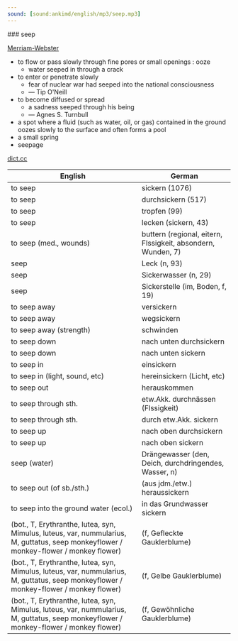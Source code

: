 ```yaml
---
sound: [sound:ankimd/english/mp3/seep.mp3]
---
```


\### seep

[Merriam-Webster](https://www.merriam-webster.com/dictionary/seep)

- to flow or pass slowly through fine pores or small openings : ooze
    - water seeped in through a crack
- to enter or penetrate slowly
    - fear of nuclear war had seeped into the national consciousness
    - — Tip O'Neill
- to become diffused or spread
    - a sadness seeped through his being
    - — Agnes S. Turnbull
- a spot where a fluid (such as water, oil, or gas) contained in the ground oozes slowly to the surface and often forms a pool
- a small spring
- seepage

[dict.cc](https://www.dict.cc/seep)

| English        | German       |
| -------------- | ------------ |
| to seep | sickern (1076) |
| to seep | durchsickern (517) |
| to seep | tropfen (99) |
| to seep | lecken (sickern, 43) |
| to seep (med., wounds) | buttern (regional, eitern, Flssigkeit, absondern, Wunden, 7) |
| seep | Leck (n, 93) |
| seep | Sickerwasser (n, 29) |
| seep | Sickerstelle (im, Boden, f, 19) |
| to seep away | versickern |
| to seep away | wegsickern |
| to seep away (strength) | schwinden |
| to seep down | nach unten durchsickern |
| to seep down | nach unten sickern |
| to seep in | einsickern |
| to seep in (light, sound, etc) | hereinsickern (Licht, etc) |
| to seep out | herauskommen |
| to seep through sth. | etw.Akk. durchnässen (Flssigkeit) |
| to seep through sth. | durch etw.Akk. sickern |
| to seep up | nach oben durchsickern |
| to seep up | nach oben sickern |
| seep (water) | Drängewasser (den, Deich, durchdringendes, Wasser, n) |
| to seep out (of sb./sth.) | (aus jdm./etw.) heraussickern |
| to seep into the ground water (ecol.) | in das Grundwasser sickern |
|  (bot., T, Erythranthe, lutea, syn, Mimulus, luteus, var, nummularius, M, guttatus, seep monkeyflower / monkey-flower / monkey flower) |  (f, Gefleckte Gauklerblume) |
|  (bot., T, Erythranthe, lutea, syn, Mimulus, luteus, var, nummularius, M, guttatus, seep monkeyflower / monkey-flower / monkey flower) |  (f, Gelbe Gauklerblume) |
|  (bot., T, Erythranthe, lutea, syn, Mimulus, luteus, var, nummularius, M, guttatus, seep monkeyflower / monkey-flower / monkey flower) |  (f, Gewöhnliche Gauklerblume) |
